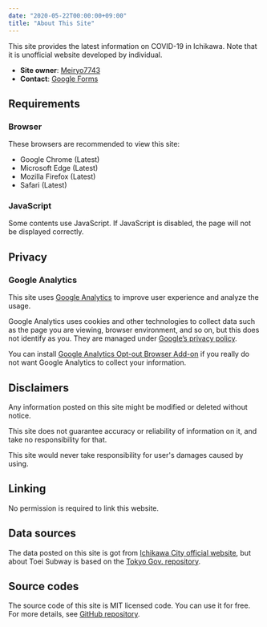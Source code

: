 ```yaml
---
date: "2020-05-22T00:00:00+09:00"
title: "About This Site"
---
```


This site provides the latest information on COVID-19 in Ichikawa. Note that it is unofficial website developed by individual.

- **Site owner**: [Meiryo7743](https://meiryo7743.net/en/)
- **Contact**: [Google Forms](https://forms.gle/rJAhPqckU1Ak7tFQ9/)

## Requirements

### Browser

These browsers are recommended to view this site:

- Google Chrome (Latest)
- Microsoft Edge (Latest)
- Mozilla Firefox (Latest)
- Safari (Latest)

### JavaScript

Some contents use JavaScript. If JavaScript is disabled, the page will not be displayed correctly.

## Privacy

### Google Analytics

This site uses [Google Analytics](https://marketingplatform.google.com/about/analytics/terms/us/) to improve user experience and analyze the usage.

Google Analytics uses cookies and other technologies to collect data such as the page you are viewing, browser environment, and so on, but this does not identify as you. They are managed under [Google’s privacy policy](https://policies.google.com/privacy?hl=en).

You can install [Google Analytics Opt-out Browser Add-on](https://tools.google.com/dlpage/gaoptout?hl=en) if you really do not want Google Analytics to collect your information.

## Disclaimers

Any information posted on this site might be modified or deleted without notice.

This site does not guarantee accuracy or reliability of information on it, and take no responsibility for that.

This site would never take responsibility for user's damages caused by using.

## Linking

No permission is required to link this website.

## Data sources

The data posted on this site is got from [Ichikawa City official website](https://www.city.ichikawa.lg.jp), but about Toei Subway is based on the [Tokyo Gov. repository](https://github.com/tokyo-metropolitan-gov/covid19/).

## Source codes

The source code of this site is MIT licensed code. You can use it for free. For more details, see [GitHub repository](https://github.com/Meiryo7743/COVID-19-Ichikawa/).
